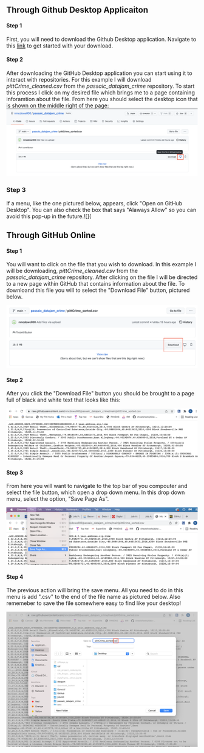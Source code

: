 ## Through Github Desktop Applicaiton
#### Step 1
First, you will need to download the Github Desktop application. Navigate to this [link](https://desktop.github.com/) to get started with your download.

#### Step 2
After downloading the GitHub Desktop application you can start using it to interact with repositories. For this example I will download *pittCrime_cleaned.csv* from the *passaic_datajam_crime* repository. To start this process I click on my desired file which brings me to a page containing inforamtion about the file. From here you should select the desktop icon that is shown on the middle right of the page: ![](/images/desktopicon.png)

### Step 3
If a menu, like the one pictured below, appears, click "Open on GitHub Desktop". You can also check the box that says "Alaways Allow" so you can avoid this pop-up in the future.![](

## Through GitHub Online
#### Step 1
You will want to click on the file that you wish to download. In this example I will be downloading, *pittCrime_cleaned.csv* from the *passaic_datajam_crime* repository. After clicking on the file I will be directed to a new page within GitHub that contains information about the file. To downloand this file you will to select the "Download File" button, pictured below. 

![](/images/download_button.png) 
#### Step 2
After you click the "Download File" button you should be brought to a page full of black and white text that looks like this:

![](/images/rawtext.png)
#### Step 3
From here you will want to navigate to the top bar of you compouter and select the file button, which open a drop down menu. In this drop down menu, select the option, "Save Page As". 

![](/images/savepageas.png)
#### Step 4
The previous action will bring the save menu. All you need to do in this menu is add ".csv" to the end of the file name as pictured below. Also rememeber to save the file somewhere easy to find like your desktop!

![](/images/addcsv.png)
